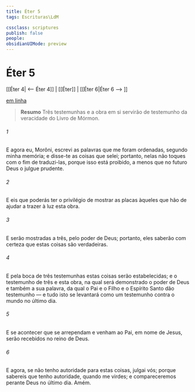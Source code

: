 ```yaml
---
title: Éter 5
tags: Escrituras\LdM

cssclass: scriptures
publish: false
people:
obsidianUIMode: preview
---
```


# Éter 5
[[Éter 4| <-- Éter 4]] | [[Éter]] | [[Éter 6|Éter 6 --> ]]

[em linha](https://churchofjesuschrist.org/study/scriptures/bofm/ether/5?lang=por)

> __Resumo__
Três testemunhas e a obra em si servirão de testemunho da veracidade do Livro de Mórmon.

###### 1 
E agora eu, Morôni, escrevi as palavras que me foram ordenadas, segundo minha memória; e disse-te as coisas que selei; portanto, nelas não toques com o fim de traduzi-las, porque isso está proibido, a menos que no futuro Deus o julgue prudente.

###### 2 
E eis que poderás ter o privilégio de mostrar as placas àqueles que hão de ajudar a trazer à luz esta obra.

###### 3 
E serão mostradas a três, pelo poder de Deus; portanto, eles saberão com certeza que estas coisas são verdadeiras.

###### 4 
E pela boca de três testemunhas estas coisas serão estabelecidas; e o testemunho de três e esta obra, na qual será demonstrado o poder de Deus e também a sua palavra, da qual o Pai e o Filho e o Espírito Santo dão testemunho — e tudo isto se levantará como um testemunho contra o mundo no último dia.

###### 5 
E se acontecer que se arrependam e venham ao Pai, em nome de Jesus, serão recebidos no reino de Deus.

###### 6 
E agora, se não tenho autoridade para estas coisas, julgai vós; porque sabereis que tenho autoridade, quando me virdes; e compareceremos perante Deus no último dia. Amém.

